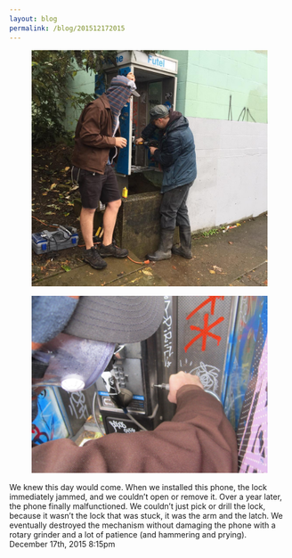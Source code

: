 ```yaml
---
layout: blog
permalink: /blog/201512172015
---
```


<figure class="tmblr-full" data-orig-height="1080" data-orig-width="1080"><img src="/blog/images/135423173789_0.jpg" data-orig-height="1080" data-orig-width="1080"/></figure><figure class="tmblr-full" data-orig-height="3240" data-orig-width="4320"><img src="/blog/images/135423173789_1.jpg" data-orig-height="3240" data-orig-width="4320"/></figure>We knew this day would come. When we installed this phone, the lock immediately jammed, and we couldn’t open or remove it. Over a year later, the phone finally malfunctioned. We couldn’t just pick or drill the lock, because it wasn’t the lock that was stuck, it was the arm and the latch. We eventually destroyed the mechanism without damaging the phone with a rotary grinder and a lot of patience (and hammering and prying).<br/>



<div id="footer">
<span id="timestamp"> December 17th, 2015 8:15pm </span>
</div>
